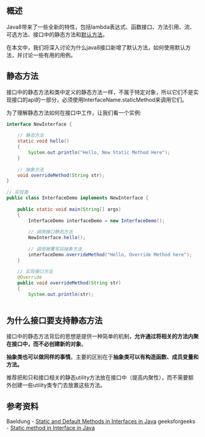 [//title]:(java接口静态方法)
[//englishTitle]:(java-static-methods)
[//category]:(java)
[//tags]:(java)
[//createTime]:(20200223)
[//updateTime]:(20200223)

## 概述
Java8带来了一些全新的特性，包括lambda表达式、函数接口、方法引用、流、可选方法、接口中的静态方法和[默认方法](https://liushiming.cn/2020/02/23/java-default-methods/)。

在本文中，我们将深入讨论为什么java8接口新增了默认方法，如何使用默认方法，并讨论一些有用的用例。

## 静态方法
接口中的静态方法和类中定义的静态方法一样，不属于特定对象，所以它们不是实现接口的api的一部分，必须使用InterfaceName.staticMethod来调用它们。

为了理解静态方法如何在接口中工作，让我们看一个实例:
``` java
interface NewInterface { 
  
    // 静态方法
    static void hello() 
    { 
        System.out.println("Hello, New Static Method Here"); 
    } 
  
    // 抽象方法 
    void overrideMethod(String str); 
} 
  
// 实现类
public class InterfaceDemo implements NewInterface { 
  
    public static void main(String[] args) 
    { 
        InterfaceDemo interfaceDemo = new InterfaceDemo(); 
  
        // 调用接口静态方法 
        NewInterface.hello(); 
  
        // 调用被覆写后抽象方法 
        interfaceDemo.overrideMethod("Hello, Override Method here"); 
    } 
  
    // 实现接口方法
    @Override
    public void overrideMethod(String str) 
    { 
        System.out.println(str); 
   
```

## 为什么接口要支持静态方法
接口中的静态方法背后的思想是提供一种简单的机制，**允许通过将相关的方法内聚在接口中，而不必创建新的对象**。  

**抽象类也可以做同样的事情**。主要的区别在于**抽象类可以有构造函数、成员变量和方法。**

推荐把和只和接口相关的静态utility方法放在接口中（提高内聚性），而不需要额外创建一些utility类专门去放置这些方法。

## 参考资料
Baeldung - [Static and Default Methods in Interfaces in Java](https://www.baeldung.com/java-static-default-methods)
geeksforgeeks - [Static method in Interface in Java](https://www.geeksforgeeks.org/static-method-in-interface-in-java/)